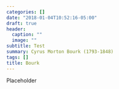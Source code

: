 ```yaml
---
categories: []
date: "2018-01-04T10:52:16-05:00"
draft: true
header:
  caption: ""
  image: ""
subtitle: Test
summary: Cyrus Morton Bourk (1793-1848)
tags: []
title: Bourk
---
```


Placeholder
